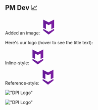 ## PM Dev 📈

Added an image: 
![alt text](https://github.com/adam-p/markdown-here/raw/master/src/common/images/icon48.png "Logo Title Text 1")

Here's our logo (hover to see the title text):

Inline-style: 
![alt text](https://github.com/adam-p/markdown-here/raw/master/src/common/images/icon48.png)

Reference-style: 
![alt text][logo]

[logo]: https://github.com/adam-p/markdown-here/raw/master/src/common/images/icon48.png "Logo Title Text 2"

!["DPI Logo"](https://dpi.uillinois.edu/wp-content/uploads/2022/02/dpi-side-black-green-1500x535.png)

!["DPI Logo"](/../../Users/theduke/Desktop/Chicago-Skyline-Night.webp)


<!--
**ThePMDev/ThePMDev** is a ✨ _special_ ✨ repository because its `README.md` (this file) appears on your GitHub profile.

Here are some ideas to get you started:

- 🔭 I’m currently working on ...
- 🌱 I’m currently learning ...
- 👯 I’m looking to collaborate on ...
- 🤔 I’m looking for help with ...
- 💬 Ask me about ...
- 📫 How to reach me: ...
- 😄 Pronouns: ...
- ⚡ Fun fact: ...
-->

